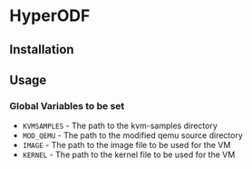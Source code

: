 # HyperODF


## Installation



## Usage

### Global Variables to be set

- `KVMSAMPLES` - The path to the kvm-samples directory
- `MOD_QEMU` - The path to the modified qemu source directory
- `IMAGE` - The path to the image file to be used for the VM
- `KERNEL` - The path to the kernel file to be used for the VM